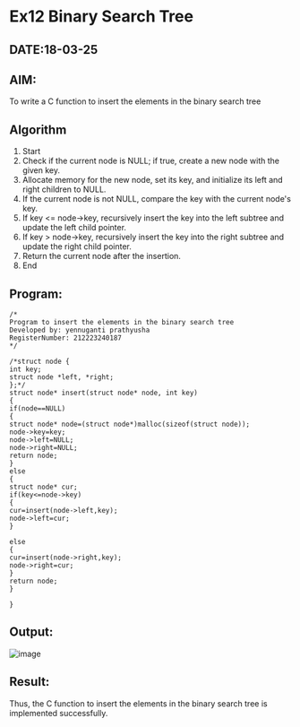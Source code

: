 # Ex12 Binary Search Tree
## DATE:18-03-25
## AIM:
To write a C function to insert the elements in the binary search tree

## Algorithm
1. Start 
2. Check if the current node is NULL; if true, create a new node with the given key. 
3. Allocate memory for the new node, set its key, and initialize its left and right children to 
NULL. 
4. If the current node is not NULL, compare the key with the current node's key. 
5. If key <= node->key, recursively insert the key into the left subtree and update the left child 
pointer. 
6. If key > node->key, recursively insert the key into the right subtree and update the right 
child pointer. 
7. Return the current node after the insertion. 
8. End   
## Program:
```
/*
Program to insert the elements in the binary search tree
Developed by: yennuganti prathyusha
RegisterNumber: 212223240187
*/
```
```
/*struct node { 
int key; 
struct node *left, *right; 
};*/ 
struct node* insert(struct node* node, int key) 
{ 
if(node==NULL) 
{ 
struct node* node=(struct node*)malloc(sizeof(struct node)); 
node->key=key; 
node->left=NULL; 
node->right=NULL; 
return node; 
} 
else 
{ 
struct node* cur; 
if(key<=node->key) 
{ 
cur=insert(node->left,key); 
node->left=cur; 
} 
    
else 
{ 
cur=insert(node->right,key); 
node->right=cur; 
} 
return node; 
} 
 
} 
```
## Output:

![image](https://github.com/user-attachments/assets/38811df4-60b5-4331-b389-4f64c35ce824)

## Result:
Thus, the C function to insert the elements in the binary search tree is implemented successfully.

